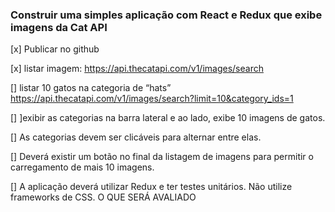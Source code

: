 ### Construir uma simples aplicação com React e Redux que exibe imagens da Cat API 

[x] Publicar no github

[x] listar imagem: https://api.thecatapi.com/v1/images/search

[] listar 10 gatos na categoria de “hats” https://api.thecatapi.com/v1/images/search?limit=10&category_ids=1

[] ]exibir as categorias na barra lateral e ao lado, exibe 10  imagens de gatos. 

[] As categorias devem ser clicáveis para alternar entre elas. 

[] Deverá existir um botão no final da listagem de imagens para permitir o carregamento  de mais 10 imagens. 

[] A aplicação deverá utilizar Redux e ter testes unitários. Não utilize frameworks de CSS. O QUE SERÁ AVALIADO 


